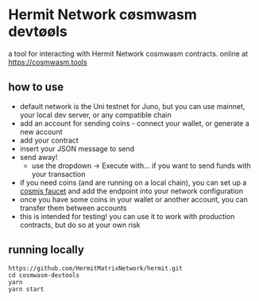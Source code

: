 # Hermit Network cøsmwasm devtøøls

a tool for interacting with Hermit Network cosmwasm contracts. online at https://cosmwasm.tools

## how to use

- default network is the Uni testnet for Juno, but you can use mainnet, your local dev server, or any compatible chain
- add an account for sending coins - connect your wallet, or generate a new account
- add your contract
- insert your JSON message to send
- send away!
  - use the dropdown -> Execute with... if you want to send funds with your transaction
- if you need coins (and are running on a local chain), you can set up a [cosmjs faucet](https://www.npmjs.com/package/@cosmjs/faucet) and add the endpoint into your network configuration
- once you have some coins in your wallet or another account, you can transfer them between accounts
- this is intended for testing! you can use it to work with production contracts, but do so at your own risk

## running locally

```
https://github.com/HermitMatrixNetwork/hermit.git
cd cosmwasm-devtools
yarn
yarn start
```
